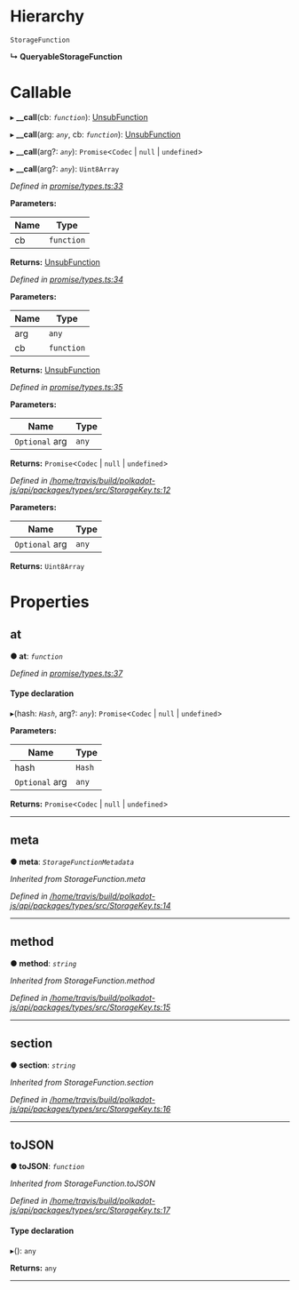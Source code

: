 

# Hierarchy

 `StorageFunction`

**↳ QueryableStorageFunction**

# Callable
▸ **__call**(cb: *`function`*): [UnsubFunction](../modules/_promise_types_.md#unsubfunction)

▸ **__call**(arg: *`any`*, cb: *`function`*): [UnsubFunction](../modules/_promise_types_.md#unsubfunction)

▸ **__call**(arg?: *`any`*): `Promise`<`Codec` | `null` | `undefined`>

▸ **__call**(arg?: *`any`*): `Uint8Array`

*Defined in [promise/types.ts:33](https://github.com/polkadot-js/api/blob/132a8dd/packages/api/src/promise/types.ts#L33)*

**Parameters:**

| Name | Type |
| ------ | ------ |
| cb | `function` |

**Returns:** [UnsubFunction](../modules/_promise_types_.md#unsubfunction)

*Defined in [promise/types.ts:34](https://github.com/polkadot-js/api/blob/132a8dd/packages/api/src/promise/types.ts#L34)*

**Parameters:**

| Name | Type |
| ------ | ------ |
| arg | `any` |
| cb | `function` |

**Returns:** [UnsubFunction](../modules/_promise_types_.md#unsubfunction)

*Defined in [promise/types.ts:35](https://github.com/polkadot-js/api/blob/132a8dd/packages/api/src/promise/types.ts#L35)*

**Parameters:**

| Name | Type |
| ------ | ------ |
| `Optional` arg | `any` |

**Returns:** `Promise`<`Codec` | `null` | `undefined`>

*Defined in [/home/travis/build/polkadot-js/api/packages/types/src/StorageKey.ts:12](https://github.com/polkadot-js/api/blob/132a8dd/packages/types/src/StorageKey.ts#L12)*

**Parameters:**

| Name | Type |
| ------ | ------ |
| `Optional` arg | `any` |

**Returns:** `Uint8Array`

# Properties

<a id="at"></a>

##  at

**● at**: *`function`*

*Defined in [promise/types.ts:37](https://github.com/polkadot-js/api/blob/132a8dd/packages/api/src/promise/types.ts#L37)*

#### Type declaration
▸(hash: *`Hash`*, arg?: *`any`*): `Promise`<`Codec` | `null` | `undefined`>

**Parameters:**

| Name | Type |
| ------ | ------ |
| hash | `Hash` |
| `Optional` arg | `any` |

**Returns:** `Promise`<`Codec` | `null` | `undefined`>

___
<a id="meta"></a>

##  meta

**● meta**: *`StorageFunctionMetadata`*

*Inherited from StorageFunction.meta*

*Defined in [/home/travis/build/polkadot-js/api/packages/types/src/StorageKey.ts:14](https://github.com/polkadot-js/api/blob/132a8dd/packages/types/src/StorageKey.ts#L14)*

___
<a id="method"></a>

##  method

**● method**: *`string`*

*Inherited from StorageFunction.method*

*Defined in [/home/travis/build/polkadot-js/api/packages/types/src/StorageKey.ts:15](https://github.com/polkadot-js/api/blob/132a8dd/packages/types/src/StorageKey.ts#L15)*

___
<a id="section"></a>

##  section

**● section**: *`string`*

*Inherited from StorageFunction.section*

*Defined in [/home/travis/build/polkadot-js/api/packages/types/src/StorageKey.ts:16](https://github.com/polkadot-js/api/blob/132a8dd/packages/types/src/StorageKey.ts#L16)*

___
<a id="tojson"></a>

##  toJSON

**● toJSON**: *`function`*

*Inherited from StorageFunction.toJSON*

*Defined in [/home/travis/build/polkadot-js/api/packages/types/src/StorageKey.ts:17](https://github.com/polkadot-js/api/blob/132a8dd/packages/types/src/StorageKey.ts#L17)*

#### Type declaration
▸(): `any`

**Returns:** `any`

___

